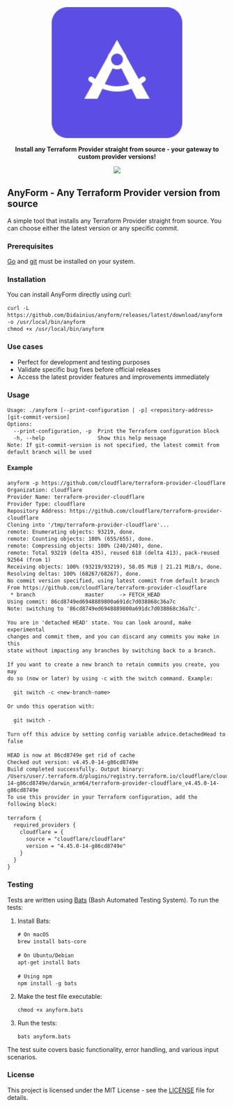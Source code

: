 <div align="center">
    <picture>
        <img src="images/anyform-logo.svg" width="300">
    </picture>
    <p><strong>Install any Terraform Provider straight from source - your gateway to custom provider versions!</strong></p>
   
  <a href="https://opensource.org/licenses/MIT"><img src="https://img.shields.io/badge/License-MIT-blue.svg?style=for-the-badge" /></a>
</div>

## AnyForm - Any Terraform Provider version from source

A simple tool that installs any Terraform Provider straight from source. You can choose either the
latest version or any specific commit.

### Prerequisites

[Go](https://go.dev/) and [git](https://git-scm.com/) must be installed on your system.

### Installation

You can install AnyForm directly using curl:

```shell
curl -L https://github.com/Didainius/anyform/releases/latest/download/anyform -o /usr/local/bin/anyform
chmod +x /usr/local/bin/anyform
```

### Use cases

* Perfect for development and testing purposes
* Validate specific bug fixes before official releases
* Access the latest provider features and improvements immediately


### Usage

```shell
Usage: ./anyform [--print-configuration | -p] <repository-address> [git-commit-version]
Options:
  --print-configuration, -p  Print the Terraform configuration block
  -h, --help                 Show this help message
Note: If git-commit-version is not specified, the latest commit from default branch will be used
```

#### Example

```shell
anyform -p https://github.com/cloudflare/terraform-provider-cloudflare
Organization: cloudflare
Provider Name: terraform-provider-cloudflare
Provider Type: cloudflare
Repository Address: https://github.com/cloudflare/terraform-provider-cloudflare
Cloning into '/tmp/terraform-provider-cloudflare'...
remote: Enumerating objects: 93219, done.
remote: Counting objects: 100% (655/655), done.
remote: Compressing objects: 100% (240/240), done.
remote: Total 93219 (delta 435), reused 618 (delta 413), pack-reused 92564 (from 1)
Receiving objects: 100% (93219/93219), 58.05 MiB | 21.21 MiB/s, done.
Resolving deltas: 100% (68267/68267), done.
No commit version specified, using latest commit from default branch
From https://github.com/cloudflare/terraform-provider-cloudflare
 * branch                master     -> FETCH_HEAD
Using commit: 86cd8749ed6948889800a691dc7d038868c36a7c
Note: switching to '86cd8749ed6948889800a691dc7d038868c36a7c'.

You are in 'detached HEAD' state. You can look around, make experimental
changes and commit them, and you can discard any commits you make in this
state without impacting any branches by switching back to a branch.

If you want to create a new branch to retain commits you create, you may
do so (now or later) by using -c with the switch command. Example:

  git switch -c <new-branch-name>

Or undo this operation with:

  git switch -

Turn off this advice by setting config variable advice.detachedHead to false

HEAD is now at 86cd8749e get rid of cache
Checked out version: v4.45.0-14-g86cd8749e
Build completed successfully. Output binary: /Users/user/.terraform.d/plugins/registry.terraform.io/cloudflare/cloudflare/4.45.0-14-g86cd8749e/darwin_arm64/terraform-provider-cloudflare_v4.45.0-14-g86cd8749e
To use this provider in your Terraform configuration, add the following block:

terraform {
  required_providers {
    cloudflare = {
      source = "cloudflare/cloudflare"
      version = "4.45.0-14-g86cd8749e"
    }
  }
}
```

### Testing

Tests are written using [Bats](https://github.com/bats-core/bats-core) (Bash Automated Testing System). To run the tests:

1. Install Bats:
   ```shell
   # On macOS
   brew install bats-core

   # On Ubuntu/Debian
   apt-get install bats

   # Using npm
   npm install -g bats
   ```

2. Make the test file executable:
   ```shell
   chmod +x anyform.bats
   ```

3. Run the tests:
   ```shell
   bats anyform.bats
   ```

The test suite covers basic functionality, error handling, and various input scenarios.

### License

This project is licensed under the MIT License - see the [LICENSE](LICENSE) file for details.

